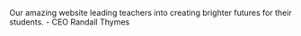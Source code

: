 Our amazing website leading teachers into creating brighter futures for their students. - CEO Randall Thymes
